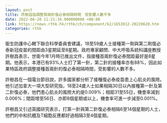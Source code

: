 ```yaml
---
layout: post
title: 許樹昌指調整首兩針復必泰相隔時間　受影響人數不多
date: 2022-06-20 11:21:34.000000000 +08:00
link: https://news.rthk.hk/rthk/ch/component/k2/1653812-20220620.htm
categories: rthk
---
```


衟生防護中心轄下聯合科學委員會建議，18至59歲人士接種第一劑與第二劑復必泰新冠疫苗的間距由3星期延至8星期。政府專家顧問、中大呼吸系統科講座教授許樹昌表示，世衛今年1月時已推出文件，指接種首兩針復必泰間距最好是8星期。他表示，本港已有93%人士打了第一針，第二針的接種率亦有88%，因此如果特區政府調整接種首兩針的復必泰相隔時間，受影響的人數不多。

許樹昌在一個電台節目說，許多國家都分析了接種復必泰疫苗患上心肌炎的風險。他引述加拿大一項大型研究指，18至24歲人士如果相隔30日以內接種第一針及第二針復必泰，他們患心肌炎的風險大約是0.009%；相距31至55日，機會率減到0.006%；間距增至56日、亦即8個星期或以上，機會率可進一步減至0.001%。

許樹昌又引述英國研究表示，打第一針與第二針復必泰相隔6至14個星期的人士，他們的中和抗體及T細胞反應都好過相隔3至4個星期。
